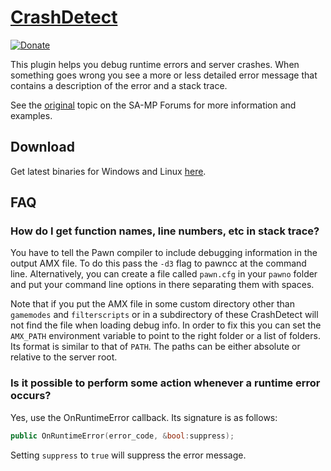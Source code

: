 [CrashDetect][github] 
=====================

[![Donate][donate_button]][donate]

This plugin helps you debug runtime errors and server crashes. When something
goes wrong you see a more or less detailed error message that contains a
description of the error and a stack trace. 

See the [original][forum] topic on the SA-MP Forums for more information and
examples.

Download
--------

Get latest binaries for Windows and Linux [here][download].

FAQ
---

### How do I get function names, line numbers, etc in stack trace?

You have to tell the Pawn compiler to include debugging information in the
output AMX file. To do this pass the `-d3` flag to pawncc at the command line.
Alternatively, you can create a file called `pawn.cfg` in your `pawno` folder
and put your command line options in there separating them with spaces.

Note that if you put the AMX file in some custom directory other than
`gamemodes` and `filterscripts` or in a subdirectory of these CrashDetect will
not find the file when loading debug info. In order to fix this you can set
the `AMX_PATH` environment variable to point to the right folder or a list of
folders. Its format is similar to that of `PATH`. The paths can be either
absolute or relative to the server root.

### Is it possible to perform some action whenever a runtime error occurs?

Yes, use the OnRuntimeError callback. Its signature is as follows:

```c++
public OnRuntimeError(error_code, &bool:suppress);
```

Setting `suppress` to `true` will suppress the error message.

[github]: https://github.com/Zeex/samp-plugin-crashdetect
[forum]: http://forum.sa-mp.com/showthread.php?t=262796
[download]: https://github.com/Zeex/samp-plugin-crashdetect/releases 
[donate]: http://pledgie.com/campaigns/19750
[donate_button]: http://www.pledgie.com/campaigns/19750.png
